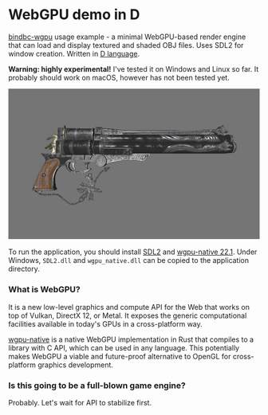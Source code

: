 # WebGPU demo in D
[bindbc-wgpu](https://github.com/gecko0307/bindbc-wgpu) usage example - a minimal WebGPU-based render engine that can load and display textured and shaded OBJ files. Uses SDL2 for window creation. Written in [D language](https://dlang.org).

**Warning: highly experimental!** I've tested it on Windows and Linux so far. It probably should work on macOS, however has not been tested yet.

[![Screenshot](screenshot.jpg)](screenshot.jpg)

To run the application, you should install [SDL2](https://www.libsdl.org) and [wgpu-native 22.1](https://github.com/gfx-rs/wgpu-native). Under Windows, `SDL2.dll` and `wgpu_native.dll` can be copied to the application directory.

### What is WebGPU?
It is a new low-level graphics and compute API for the Web that works on top of Vulkan, DirectX 12, or Metal. It exposes the generic computational facilities available in today's GPUs in a cross-platform way.

[wgpu-native](https://github.com/gfx-rs/wgpu-native) is a native WebGPU implementation in Rust that compiles to a library with C API, which can be used in any language. This potentially makes WebGPU a viable and future-proof alternative to OpenGL for cross-platform graphics development.

### Is this going to be a full-blown game engine?
Probably. Let's wait for API to stabilize first.
